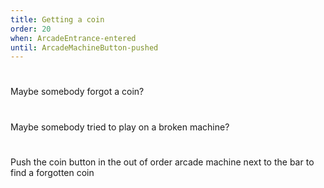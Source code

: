 ```yaml
---
title: Getting a coin
order: 20
when: ArcadeEntrance-entered
until: ArcadeMachineButton-pushed
---
```


#
Maybe somebody forgot a coin?

#
Maybe somebody tried to play on a broken machine?

#
Push the coin button in the out of order arcade machine next to the bar to find a forgotten coin